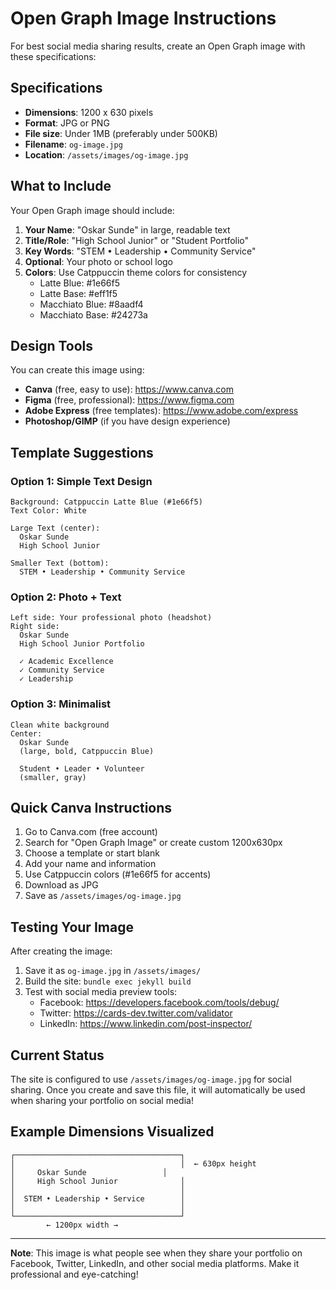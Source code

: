 # Open Graph Image Instructions

For best social media sharing results, create an Open Graph image with these specifications:

## Specifications

- **Dimensions**: 1200 x 630 pixels
- **Format**: JPG or PNG
- **File size**: Under 1MB (preferably under 500KB)
- **Filename**: `og-image.jpg`
- **Location**: `/assets/images/og-image.jpg`

## What to Include

Your Open Graph image should include:

1. **Your Name**: "Oskar Sunde" in large, readable text
2. **Title/Role**: "High School Junior" or "Student Portfolio"
3. **Key Words**: "STEM • Leadership • Community Service"
4. **Optional**: Your photo or school logo
5. **Colors**: Use Catppuccin theme colors for consistency
   - Latte Blue: #1e66f5
   - Latte Base: #eff1f5
   - Macchiato Blue: #8aadf4
   - Macchiato Base: #24273a

## Design Tools

You can create this image using:

- **Canva** (free, easy to use): https://www.canva.com
- **Figma** (free, professional): https://www.figma.com
- **Adobe Express** (free templates): https://www.adobe.com/express
- **Photoshop/GIMP** (if you have design experience)

## Template Suggestions

### Option 1: Simple Text Design
```
Background: Catppuccin Latte Blue (#1e66f5)
Text Color: White

Large Text (center):
  Oskar Sunde
  High School Junior

Smaller Text (bottom):
  STEM • Leadership • Community Service
```

### Option 2: Photo + Text
```
Left side: Your professional photo (headshot)
Right side:
  Oskar Sunde
  High School Junior Portfolio

  ✓ Academic Excellence
  ✓ Community Service
  ✓ Leadership
```

### Option 3: Minimalist
```
Clean white background
Center:
  Oskar Sunde
  (large, bold, Catppuccin Blue)

  Student • Leader • Volunteer
  (smaller, gray)
```

## Quick Canva Instructions

1. Go to Canva.com (free account)
2. Search for "Open Graph Image" or create custom 1200x630px
3. Choose a template or start blank
4. Add your name and information
5. Use Catppuccin colors (#1e66f5 for accents)
6. Download as JPG
7. Save as `/assets/images/og-image.jpg`

## Testing Your Image

After creating the image:

1. Save it as `og-image.jpg` in `/assets/images/`
2. Build the site: `bundle exec jekyll build`
3. Test with social media preview tools:
   - Facebook: https://developers.facebook.com/tools/debug/
   - Twitter: https://cards-dev.twitter.com/validator
   - LinkedIn: https://www.linkedin.com/post-inspector/

## Current Status

The site is configured to use `/assets/images/og-image.jpg` for social sharing.
Once you create and save this file, it will automatically be used when sharing
your portfolio on social media!

## Example Dimensions Visualized

```
┌─────────────────────────────────────┐
│                                     │  ← 630px height
│     Oskar Sunde                 │
│     High School Junior              │
│                                     │
│  STEM • Leadership • Service        │
│                                     │
└─────────────────────────────────────┘
        ← 1200px width →
```

---

**Note**: This image is what people see when they share your portfolio on
Facebook, Twitter, LinkedIn, and other social media platforms. Make it
professional and eye-catching!
